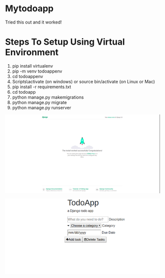 # Mytodoapp
Tried this out and it worked!

# Steps To Setup Using Virtual Environment

1. pip install virtualenv
2. pip -m venv todoappenv
3. cd todoappenv
4. Scripts\activate (on windows) or source bin/activate (on Linux or Mac)
5. pip install -r requirements.txt
6. cd todoapp
7. python manage.py makemigrations
8. python manage.py migrate
9. python manage.py runserver


![Install Success](https://github.com/SalamahK/todoapp/blob/master/todo_1.png)

![It Worked](https://github.com/SalamahK/todoapp/blob/master/todo_2.png)
